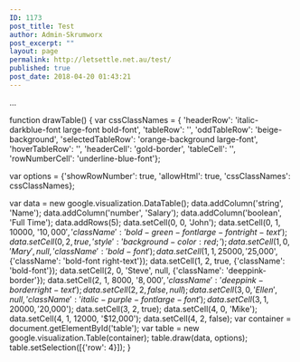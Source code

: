 ```yaml
---
ID: 1173
post_title: Test
author: Admin-Skrumworx
post_excerpt: ""
layout: page
permalink: http://letsettle.net.au/test/
published: true
post_date: 2018-04-20 01:43:21
---
```

<style type='text/css'>
  .bold-green-font {<br />
    font-weight: bold;<br />
    color: green;<br />
  }</p>
<p>  .bold-font {<br />
    font-weight: bold;<br />
  }</p>
<p>  .right-text {<br />
    text-align: right;<br />
  }</p>
<p>  .large-font {<br />
    font-size: 15px;<br />
  }</p>
<p>  .italic-darkblue-font {<br />
    font-style: italic;<br />
    color: darkblue;<br />
  }</p>
<p>  .italic-purple-font {<br />
    font-style: italic;<br />
    color: purple;<br />
  }</p>
<p>  .underline-blue-font {<br />
    text-decoration: underline;<br />
    color: blue;<br />
  }</p>
<p>  .gold-border {<br />
    border: 3px solid gold;<br />
  }</p>
<p>  .deeppink-border {<br />
    border: 3px solid deeppink;<br />
  }</p>
<p>  .orange-background {<br />
    background-color: orange;<br />
  }</p>
<p>  .orchid-background {<br />
    background-color: orchid;<br />
  }</p>
<p>  .beige-background {<br />
    background-color: beige;<br />
  }</p>
</style>

...

function drawTable() {
var cssClassNames = {
'headerRow': 'italic-darkblue-font large-font bold-font',
'tableRow': '',
'oddTableRow': 'beige-background',
'selectedTableRow': 'orange-background large-font',
'hoverTableRow': '',
'headerCell': 'gold-border',
'tableCell': '',
'rowNumberCell': 'underline-blue-font'};

var options = {'showRowNumber': true, 'allowHtml': true, 'cssClassNames': cssClassNames};

var data = new google.visualization.DataTable();
data.addColumn('string', 'Name');
data.addColumn('number', 'Salary');
data.addColumn('boolean', 'Full Time');
data.addRows(5);
data.setCell(0, 0, 'John');
data.setCell(0, 1, 10000, '$10,000', {'className': 'bold-green-font large-font right-text'});
data.setCell(0, 2, true, {'style': 'background-color: red;'});
data.setCell(1, 0, 'Mary', null, {'className': 'bold-font'});
data.setCell(1, 1, 25000, '$25,000', {'className': 'bold-font right-text'});
data.setCell(1, 2, true, {'className': 'bold-font'});
data.setCell(2, 0, 'Steve', null, {'className': 'deeppink-border'});
data.setCell(2, 1, 8000, '$8,000', {'className': 'deeppink-border right-text'});
data.setCell(2, 2, false, null);
data.setCell(3, 0, 'Ellen', null, {'className': 'italic-purple-font large-font'});
data.setCell(3, 1, 20000, '$20,000');
data.setCell(3, 2, true);
data.setCell(4, 0, 'Mike');
data.setCell(4, 1, 12000, '$12,000');
data.setCell(4, 2, false);
var container = document.getElementById('table');
var table = new google.visualization.Table(container);
table.draw(data, options);
table.setSelection([{'row': 4}]);
}